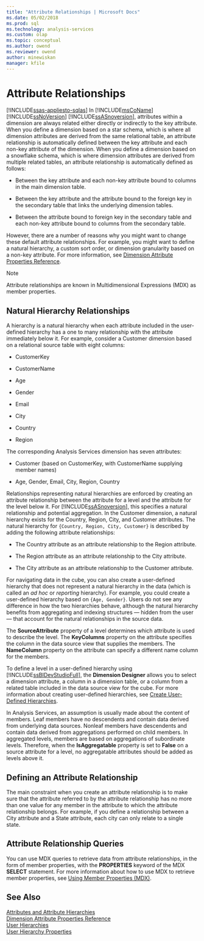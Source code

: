 ```yaml
---
title: "Attribute Relationships | Microsoft Docs"
ms.date: 05/02/2018
ms.prod: sql
ms.technology: analysis-services
ms.custom: olap
ms.topic: conceptual
ms.author: owend
ms.reviewer: owend
author: minewiskan
manager: kfile
---
```

# Attribute Relationships
[!INCLUDE[ssas-appliesto-sqlas](../../includes/ssas-appliesto-sqlas.md)]
  In [!INCLUDE[msCoName](../../includes/msconame-md.md)] [!INCLUDE[ssNoVersion](../../includes/ssnoversion-md.md)] [!INCLUDE[ssASnoversion](../../includes/ssasnoversion-md.md)], attributes within a dimension are always related either directly or indirectly to the key attribute. When you define a dimension based on a star schema, which is where all dimension attributes are derived from the same relational table, an attribute relationship is automatically defined between the key attribute and each non-key attribute of the dimension. When you define a dimension based on a snowflake schema, which is where dimension attributes are derived from multiple related tables, an attribute relationship is automatically defined as follows:  
  
-   Between the key attribute and each non-key attribute bound to columns in the main dimension table.  
  
-   Between the key attribute and the attribute bound to the foreign key in the secondary table that links the underlying dimension tables.  
  
-   Between the attribute bound to foreign key in the secondary table and each non-key attribute bound to columns from the secondary table.  
  
 However, there are a number of reasons why you might want to change these default attribute relationships. For example, you might want to define a natural hierarchy, a custom sort order, or dimension granularity based on a non-key attribute. For more information, see [Dimension Attribute Properties Reference](../../analysis-services/multidimensional-models/dimension-attribute-properties-reference.md).  
  
> [!NOTE]  
>  Attribute relationships are known in Multidimensional Expressions (MDX) as member properties.  
  
## Natural Hierarchy Relationships  
 A hierarchy is a natural hierarchy when each attribute included in the user-defined hierarchy has a one to many relationship with the attribute immediately below it. For example, consider a Customer dimension based on a relational source table with eight columns:  
  
-   CustomerKey  
  
-   CustomerName  
  
-   Age  
  
-   Gender  
  
-   Email  
  
-   City  
  
-   Country  
  
-   Region  
  
 The corresponding Analysis Services dimension has seven attributes:  
  
-   Customer (based on CustomerKey, with CustomerName supplying member names)  
  
-   Age, Gender, Email, City, Region, Country  
  
 Relationships representing natural hierarchies are enforced by creating an attribute relationship between the attribute for a level and the attribute for the level below it. For [!INCLUDE[ssASnoversion](../../includes/ssasnoversion-md.md)], this specifies a natural relationship and potential aggregation. In the Customer dimension, a natural hierarchy exists for the Country, Region, City, and Customer attributes. The natural hierarchy for `{Country, Region, City, Customer}` is described by adding the following attribute relationships:  
  
-   The Country attribute as an attribute relationship to the Region attribute.  
  
-   The Region attribute as an attribute relationship to the City attribute.  
  
-   The City attribute as an attribute relationship to the Customer attribute.  
  
 For navigating data in the cube, you can also create a user-defined hierarchy that does not represent a natural hierarchy in the data (which is called an *ad hoc* or *reporting* hierarchy). For example, you could create a user-defined hierarchy based on `{Age, Gender}`. Users do not see any difference in how the two hierarchies behave, although the natural hierarchy benefits from aggregating and indexing structures — hidden from the user — that account for the natural relationships in the source data.  
  
 The **SourceAttribute** property of a level determines which attribute is used to describe the level. The **KeyColumns** property on the attribute specifies the column in the data source view that supplies the members. The **NameColumn** property on the attribute can specify a different name column for the members.  
  
 To define a level in a user-defined hierarchy using [!INCLUDE[ssBIDevStudioFull](../../includes/ssbidevstudiofull-md.md)], the **Dimension Designer** allows you to select a dimension attribute, a column in a dimension table, or a column from a related table included in the data source view for the cube. For more information about creating user-defined hierarchies, see [Create User-Defined Hierarchies](../../analysis-services/multidimensional-models/user-defined-hierarchies-create.md).  
  
 In Analysis Services, an assumption is usually made about the content of members. Leaf members have no descendents and contain data derived from underlying data sources. Nonleaf members have descendents and contain data derived from aggregations performed on child members. In aggregated levels, members are based on aggregations of subordinate levels. Therefore, when the **IsAggregatable** property is set to **False** on a source attribute for a level, no aggregatable attributes should be added as levels above it.  
  
## Defining an Attribute Relationship  
 The main constraint when you create an attribute relationship is to make sure that the attribute referred to by the attribute relationship has no more than one value for any member in the attribute to which the attribute relationship belongs. For example, if you define a relationship between a City attribute and a State attribute, each city can only relate to a single state.  
  
## Attribute Relationship Queries  
 You can use MDX queries to retrieve data from attribute relationships, in the form of member properties, with the **PROPERTIES** keyword of the MDX **SELECT** statement. For more information about how to use MDX to retrieve member properties, see [Using Member Properties &#40;MDX&#41;](../../analysis-services/multidimensional-models/mdx/mdx-member-properties.md).  
  
## See Also  
 [Attributes and Attribute Hierarchies](../../analysis-services/multidimensional-models-olap-logical-dimension-objects/attributes-and-attribute-hierarchies.md)   
 [Dimension Attribute Properties Reference](../../analysis-services/multidimensional-models/dimension-attribute-properties-reference.md)   
 [User Hierarchies](../../analysis-services/multidimensional-models-olap-logical-dimension-objects/user-hierarchies.md)   
 [User Hierarchy Properties](../../analysis-services/multidimensional-models-olap-logical-dimension-objects/user-hierarchies-properties.md)  
  
  
